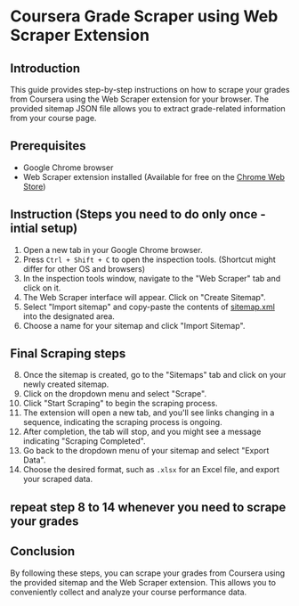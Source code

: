 # Coursera Grade Scraper using Web Scraper Extension

## Introduction
This guide provides step-by-step instructions on how to scrape your grades from Coursera using the Web Scraper extension for your browser. The provided sitemap JSON file allows you to extract grade-related information from your course page.

## Prerequisites
- Google Chrome browser
- Web Scraper extension installed (Available for free on the [Chrome Web Store](https://chromewebstore.google.com/detail/web-scraper-free-web-scra/jnhgnonknehpejjnehehllkliplmbmhn))

## Instruction (Steps you need to do only once - intial setup)
1. Open a new tab in your Google Chrome browser.
2. Press `Ctrl + Shift + C` to open the inspection tools. (Shortcut might differ for other OS and browsers)
3. In the inspection tools window, navigate to the "Web Scraper" tab and click on it.
4. The Web Scraper interface will appear. Click on "Create Sitemap".
5. Select "Import sitemap" and copy-paste the contents of [sitemap.xml](https://github.com/visioncrunch/Sitemaps/blob/main/sitemap.xml) into the designated area.
6. Choose a name for your sitemap and click "Import Sitemap".
## Final Scraping steps
8. Once the sitemap is created, go to the "Sitemaps" tab and click on your newly created sitemap.
9. Click on the dropdown menu and select "Scrape".
10. Click "Start Scraping" to begin the scraping process.
11. The extension will open a new tab, and you'll see links changing in a sequence, indicating the scraping process is ongoing.
12. After completion, the tab will stop, and you might see a message indicating "Scraping Completed".
13. Go back to the dropdown menu of your sitemap and select "Export Data".
14. Choose the desired format, such as `.xlsx` for an Excel file, and export your scraped data.

## repeat step 8 to 14 whenever you need to scrape your grades

## Conclusion
By following these steps, you can scrape your grades from Coursera using the provided sitemap and the Web Scraper extension. This allows you to conveniently collect and analyze your course performance data.
